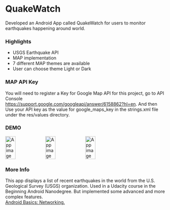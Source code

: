 # QuakeWatch
Developed an Android App called QuakeWatch for users to monitor earthquakes happening around world.

### Highlights
* USGS Earthquake API
* MAP implementation
* 7 different MAP themes are available
* User can choose theme Light or Dark

### MAP API Key
You will need to register a Key for Google Map API for this project, go to API Console </br>
https://support.google.com/googleapi/answer/6158862?hl=en. And then Use your API key as the value for google_maps_key in the strings.xml file under the res/values directory.

### DEMO
<div style="display:flex;">
<img alt="App image" src="Examples/example1.gif" width="25%">
<img alt="App image" src="Examples/example2.gif" width="25%">
<img alt="App image" src="Examples/example3.gif" width="25%">
</div>

### More Info
This app displays a list of recent earthquakes in the world from the U.S. Geological Survey (USGS) organization.
Used in a Udacity course in the Beginning Android Nanodegree. But implemented some advanced and more complex features. </br>
<a href="https://www.udacity.com/course/android-basics-networking--ud843?autoenroll=true#">Android Basics: Networking.</a>
